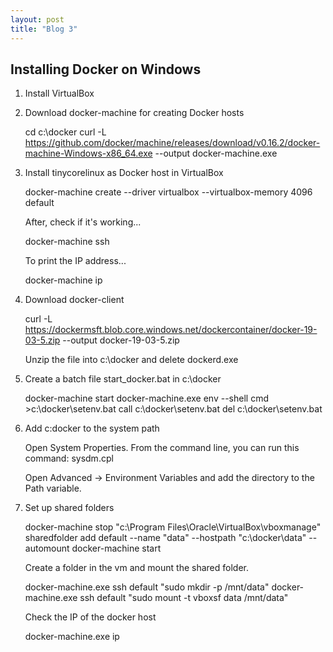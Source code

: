 ```yaml
---
layout: post
title: "Blog 3"
---
```


Installing Docker on Windows
-----------------------------

1. Install VirtualBox

2. Download docker-machine for creating Docker hosts

      cd c:\docker
      curl -L https://github.com/docker/machine/releases/download/v0.16.2/docker-machine-Windows-x86_64.exe --output docker-machine.exe

3. Install tinycorelinux as Docker host in VirtualBox

      docker-machine create --driver virtualbox --virtualbox-memory 4096 default

   After, check if it's working...

      docker-machine ssh

   To print the IP address...

      docker-machine ip

4. Download docker-client

      curl -L https://dockermsft.blob.core.windows.net/dockercontainer/docker-19-03-5.zip --output docker-19-03-5.zip

   Unzip the file into c:\docker and delete dockerd.exe

5. Create a batch file start_docker.bat in c:\docker

      docker-machine start
      docker-machine.exe env --shell cmd >c:\docker\setenv.bat
      call c:\docker\setenv.bat
      del c:\docker\setenv.bat

6. Add c:docker to the system path

   Open System Properties. From the command line, you can run this command: sysdm.cpl

   Open Advanced -> Environment Variables and add the directory to the Path variable.

7. Set up shared folders

      docker-machine stop
      "c:\Program Files\Oracle\VirtualBox\vboxmanage" sharedfolder add default --name "data"     --hostpath "c:\docker\data" --automount
      docker-machine start

   Create a folder in the vm and mount the shared folder.    

      docker-machine.exe ssh default "sudo mkdir -p /mnt/data"
      docker-machine.exe ssh default "sudo mount -t vboxsf data /mnt/data"

   Check the IP of the docker host

      docker-machine.exe ip
